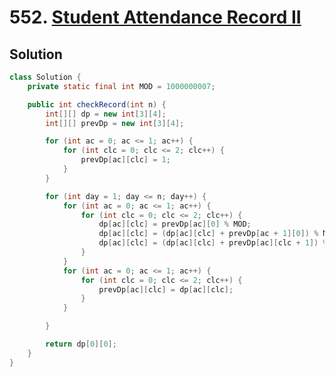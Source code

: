 # 552. [Student Attendance Record II](https://leetcode.com/problems/student-attendance-record-ii/description/?envType=daily-question&envId=2024-05-26)

## Solution
```java
class Solution {
    private static final int MOD = 1000000007;

    public int checkRecord(int n) {
        int[][] dp = new int[3][4];
        int[][] prevDp = new int[3][4];

        for (int ac = 0; ac <= 1; ac++) {
            for (int clc = 0; clc <= 2; clc++) {
                prevDp[ac][clc] = 1;
            }
        }

        for (int day = 1; day <= n; day++) {
            for (int ac = 0; ac <= 1; ac++) {
                for (int clc = 0; clc <= 2; clc++) {
                    dp[ac][clc] = prevDp[ac][0] % MOD;
                    dp[ac][clc] = (dp[ac][clc] + prevDp[ac + 1][0]) % MOD;
                    dp[ac][clc] = (dp[ac][clc] + prevDp[ac][clc + 1]) % MOD;
                }
            }
            for (int ac = 0; ac <= 1; ac++) {
                for (int clc = 0; clc <= 2; clc++) {
                    prevDp[ac][clc] = dp[ac][clc];
                }
            }

        }

        return dp[0][0];
    }
}
```
